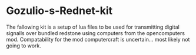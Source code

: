 # Gozulio-s-Rednet-kit
The fallowing kit is a setup of lua files to be used for transmitting digital signalls over bundled redstone using computers from the opencomputers mod.
Compatability for the mod computercraft is uncertain... most likely not going to work.

